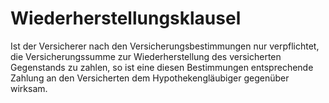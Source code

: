 # Wiederherstellungsklausel

Ist der Versicherer nach den Versicherungsbestimmungen nur verpflichtet, die Versicherungssumme zur Wiederherstellung des versicherten Gegenstands zu zahlen, so ist eine diesen Bestimmungen entsprechende Zahlung an den Versicherten dem Hypothekengläubiger gegenüber wirksam.